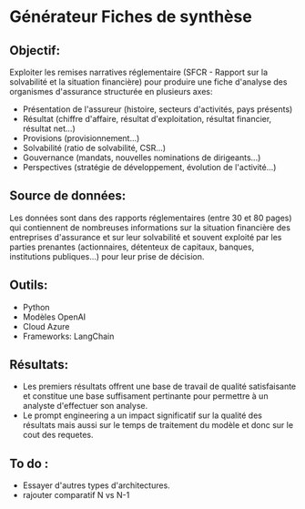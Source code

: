 # Générateur Fiches de synthèse

## Objectif:  
Exploiter les remises narratives réglementaire (SFCR - Rapport sur la solvabilité et la situation financière) pour produire une fiche d'analyse des organismes d'assurance structurée en plusieurs axes: 

- Présentation de l'assureur (histoire, secteurs d'activités, pays présents)
- Résultat (chiffre d'affaire, résultat d'exploitation, résultat financier, résultat net...)
- Provisions (provisionnement...)
- Solvabilité (ratio de solvabilité, CSR...)
- Gouvernance (mandats, nouvelles nominations de dirigeants...)
- Perspectives (stratégie de développement, évolution de l'activité...)

## Source de données: 
Les données sont dans des rapports réglementaires (entre 30 et 80 pages) qui contiennent de nombreuses informations sur la situation financière des entreprises d'assurance et sur leur solvabilité et souvent exploité par les parties prenantes (actionnaires, détenteux de capitaux, banques, institutions publiques...) pour leur prise de décision.


## Outils: 
- Python 
- Modèles OpenAI
- Cloud Azure 
- Frameworks: LangChain

## Résultats:
- Les premiers résultats offrent une base de travail de qualité satisfaisante et constitue une base suffisament pertinante pour permettre à un analyste d'effectuer son analyse.
- Le prompt engineering a un impact significatif sur la qualité des résultats mais aussi sur le temps de traitement du modèle et donc sur le cout des requetes.


##  To do : 
- Essayer d'autres types d'architectures.
- rajouter comparatif N vs N-1
  
